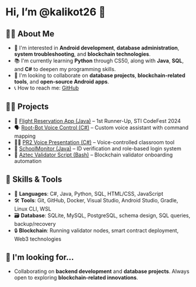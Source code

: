 # Hi, I’m @kalikot26 👋

## 👨‍💻 About Me
- 🔧 I'm interested in **Android development**, **database administration**, **system troubleshooting**, and **blockchain technologies**.
- 📚 I'm currently learning **Python** through CS50, along with **Java**, **SQL**, and **C#** to deepen my programming skills.
- 🤝 I'm looking to collaborate on **database projects**, **blockchain-related tools**, and **open-source Android apps**.
- 📞 How to reach me: [GitHub](https://github.com/kalikot26)

## 🧑‍💻 Projects
- 🛫 [Flight Reservation App (Java)](https://github.com/kalikot26/FlightReservation) – 1st Runner-Up, STI CodeFest 2024
- 🗣️ [Root-Bot Voice Control (C#)](https://github.com/kalikot26/root-bot-voice-control) – Custom voice assistant with command mapping
- 🧑‍🏫 [PR2 Voice Presentation (C#)](https://github.com/kalikot26/pr2-voice-presentation) – Voice-controlled classroom tool
- 🏫 [SchoolMonitor (Java)](https://github.com/kalikot26/schoolmonitor-id-tracking-system) – ID verification and role-based login system
- 🧠 [Aztec Validator Script (Bash)](https://github.com/kalikot26/aztec-validator-registration-script) – Blockchain validator onboarding automation

## 🎯 Skills & Tools
- 🔧 **Languages**: C#, Java, Python, SQL, HTML/CSS, JavaScript
- 🛠️ **Tools**: Git, GitHub, Docker, Visual Studio, Android Studio, Gradle, Linux CLI, WSL
- 🗃️ **Database**: SQLite, MySQL, PostgreSQL, schema design, SQL queries, backup/recovery
- 🔒 **Blockchain**: Running validator nodes, smart contract deployment, Web3 technologies

## 🔭 I'm looking for...
- Collaborating on **backend development** and **database projects**. Always open to exploring **blockchain-related innovations**.

